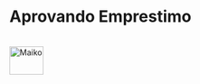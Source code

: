 # Aprovando Emprestimo

<div style="display: inline_block"><br>
  <img align="center" alt="Maiko" height="50" width="60" src="https://cdn.jsdelivr.net/gh/devicons/devicon/icons/python/python-original.svg"">
    </div> 
    
 #
